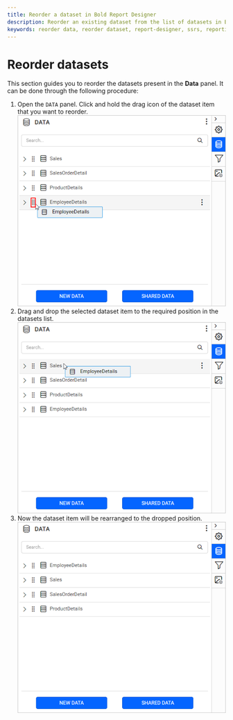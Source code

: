 ```yaml
---
title: Reorder a dataset in Bold Report Designer
description: Reorder an existing dataset from the list of datasets in Bold Report Designer.
keywords: reorder data, reorder dataset, report-designer, ssrs, reporting
---
```


# Reorder datasets

This section guides you to reorder the datasets present in the **Data** panel. It can be done through the following procedure:

1. Open the `DATA` panel. Click and hold the drag icon of the dataset item that you want to reorder.
   ![Dataset drag icon](/static/assets/on-premise/images/report-designer/manage-data/dataset/drag-icon.png#width=485px)
2. Drag and drop the selected dataset item to the required position in the datasets list.
   ![Dataset reorder](/static/assets/on-premise/images/report-designer/manage-data/dataset/reorder-datasource.png#width=485px)
3. Now the dataset item will be rearranged to the dropped position.
   ![Rearranged datasets](/static/assets/on-premise/images/report-designer/manage-data/dataset/rearranged-datasources.png#width=485px)
